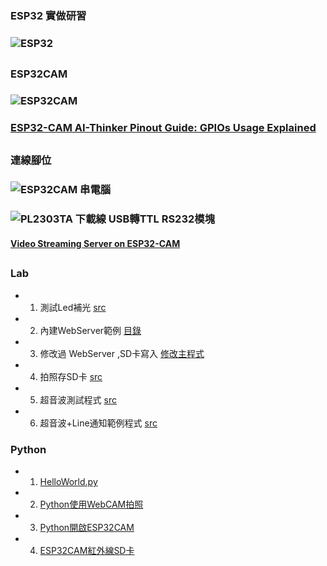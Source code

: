 ### ESP32 實做研習
### ![ESP32](https://github.com/jumbokh/esp32-class/blob/master/images/esp32s.jpg)
##
### ESP32CAM
### ![ESP32CAM](https://github.com/jumbokh/esp32-class/blob/master/images/ESP32-CAM-pinout.png)
### [ESP32-CAM AI-Thinker Pinout Guide: GPIOs Usage Explained](https://randomnerdtutorials.com/esp32-cam-ai-thinker-pinout/)
##
### 連線腳位
### ![ESP32CAM 串電腦](https://github.com/jumbokh/esp32-class/blob/master/images/ESP32cam-serial.jpeg)
### ![PL2303TA 下載線 USB轉TTL RS232模塊 ](https://github.com/jumbokh/esp32-class/blob/master/images/ESP32-CAM-cnt.png)
#### [Video Streaming Server on ESP32-CAM](https://medium.com/@chauhannaman98/video-streaming-server-on-esp32-cam-84e2ff788937)
##
### Lab
* 1. 測試Led補光 [src](https://github.com/jumbokh/esp32-class/blob/master/ESP32CAM-Lab/ESP32-CAM-Flash.ino)
* 2. 內建WebServer範例 [目錄](https://github.com/jumbokh/esp32-class/tree/master/ESP32CAM-Lab/CameraWebServer)
* 3. 修改過 WebServer ,SD卡寫入 [修改主程式](https://github.com/jumbokh/esp32-class/tree/master/ESP32CAM-Lab/ESP32-CAM_webcap)
* 4. 拍照存SD卡 [src](https://github.com/jumbokh/esp32-class/blob/master/ESP32CAM-Lab/ESP32-CAM-irdaSD.ino)
* 5. 超音波測試程式 [src](https://github.com/jumbokh/esp32-class/blob/master/ESP32CAM-Lab/ESP32-CAM-echopin.ino)
* 6. 超音波+Line通知範例程式 [src](https://github.com/jumbokh/esp32-class/blob/master/ESP32CAM-Lab/ESP32-CAM-echopinLine.ino)
### Python
* 1. [HelloWorld.py](https://github.com/jumbokh/esp32-class/blob/master/ESP32CAM-Lab/HelloWorld.py)
* 2. [Python使用WebCAM拍照 ](https://github.com/jumbokh/esp32-class/blob/master/ESP32CAM-Lab/ESP32-CAM-cap.py)
* 3. [Python開啟ESP32CAM ](https://github.com/jumbokh/esp32-class/blob/master/ESP32CAM-Lab/ESP32-CAM.py)
* 4. [ESP32CAM紅外線SD卡]()
